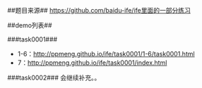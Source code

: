 ##题目来源##
https://github.com/baidu-ife/ife里面的一部分练习

##demo列表##

###task0001###
- 1-6：http://ppmeng.github.io/ife/task0001/1-6/task0001.html
- 7：http://ppmeng.github.io/ife/task0001/index.html

###task0002###
会继续补充。。